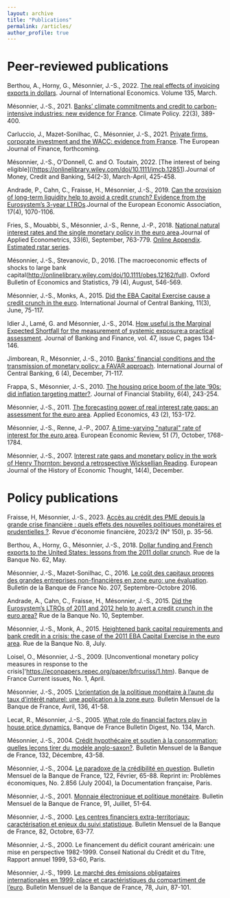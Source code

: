 ```yaml
---
layout: archive
title: "Publications"
permalink: /articles/
author_profile: true
---
```


# Peer-reviewed publications


Berthou, A., Horny, G., Mésonnier, J.-S., 2022. [The real effects of invoicing exports in dollars](https://www.sciencedirect.com/science/article/pii/S0022199622000010?dgcid=coauthor). Journal of International
Economics. Volume 135, March.

Mésonnier, J.-S., 2021. [Banks’ climate commitments and credit to carbon-intensive industries: new evidence for France](https://www.tandfonline.com/doi/full/10.1080/14693062.2021.2012121). Climate Policy. 22(3), 389-400.

Carluccio, J., Mazet-Sonilhac, C., Mésonnier, J.-S., 2021. [Private firms, corporate investment and the WACC: evidence from France](https://www.tandfonline.com/doi/full/10.1080/1351847X.2021.1955463). The European Journal of Finance, forthcoming.

Mésonnier, J.-S., O'Donnell, C. and O. Toutain, 2022. [The interest of being eligible]((https://onlinelibrary.wiley.com/doi/10.1111/jmcb.12851).Journal of Money, Credit and Banking, 54(2-3), March-April, 425-458.

Andrade, P., Cahn, C., Fraisse, H., Mésonnier, J.-S., 2019. [Can the provision of long-term liquidity help to avoid a credit crunch? Evidence from the Eurosystem’s 3-year LTROs](https://doi.org/10.1093/jeea/jvy020).Journal of the European Economic Association, 17(4), 1070-1106.

Fries, S., Mouabbi, S., Mésonnier, J.-S., Renne, J.-P., 2018. [National natural interest rates and the single monetary policy in the euro area](https://onlinelibrary.wiley.com/doi/abs/10.1002/jae.2637).Journal of Applied Econometrics, 33(6), September, 763-779. [Online Appendix](https://www.dropbox.com/s/eff1tqeu9tliba9/appendix_FMMR_R%26RJAE_accepted_independent.pdf). [Estimated rstar series](https://www.dropbox.com/s/ilugcsu47siuxbo/newseries_baseline_accepted_4web.xls). 

Mésonnier, J.-S., Stevanovic, D., 2016. [The macroeconomic effects of shocks to large bank capital(http://onlinelibrary.wiley.com/doi/10.1111/obes.12162/full). Oxford Bulletin of Economics and Statistics, 79 (4), August, 546-569.

Mésonnier, J.-S., Monks, A., 2015. [Did the EBA Capital Exercise cause a credit crunch in the euro](http://www.ijcb.org/journal/ijcb15q3a2.html). International Journal of Central Banking, 11(3), June, 75-117.

Idier J., Lamé, G. and Mésonnier, J.-S., 2014. [How useful is the Marginal Expected Shortfall for the measurement of systemic exposure:a practical assessment](http://econpapers.repec.org/RePEc:eee:jbfina:v:47:y:2014:i:c:p:134-146). Journal of Banking and Finance, vol. 47, issue C, pages 134-146.

Jimborean, R., Mésonnier, J.-S., 2010. [Banks’ financial conditions and the transmission of monetary policy: a FAVAR approach](http://econpapers.repec.org/RePEc:ijc:ijcjou:y:2010:q:4:a:4). International Journal of Central Banking, 6 (4), December, 71-117.

Frappa, S., Mésonnier, J.-S., 2010. [The housing price boom of the late ‘90s: did inflation targeting matter?](http://econpapers.repec.org/RePEc:eee:finsta:v:6:y:2010:i:4:p:243-254). Journal of Financial Stability, 6(4), 243-254.

Mésonnier, J.-S., 2011. [The forecasting power of real interest rate gaps: an assessment for the euro area](http://econpapers.repec.org/RePEc:taf:applec:v:43:y:2011:i:2:p:153-172). Applied Economics, 43 (2), 153-172.

Mésonnier, J.-S., Renne, J.-P., 2007. [A time-varying "natural" rate of interest for the euro area](http://econpapers.repec.org/RePEc:eee:eecrev:v:51:y:2007:i:7:p:1768-1784). European Economic Review, 51 (7), October, 1768-1784. 

Mésonnier, J.-S., 2007. [Interest rate gaps and monetary policy in the work of Henry Thornton: beyond a retrospective Wicksellian Reading](http://econpapers.repec.org/RePEc:taf:eujhet:v:14:y:2007:i:4:p:657-680). European Journal of the History of Economic Thought, 14(4), December.


# Policy publications

Fraisse, H, Mésonnier, J.-S., 2023. [Accès au crédit des PME depuis la grande crise financière : quels effets des nouvelles politiques monétaires et prudentielles ?](https://www.cairn.info/revue-d-economie-financiere-2023-2-page-35.htm). Revue d'économie financière, 2023/2 (N° 150), p. 35-56. 

Berthou, A., Horny, G., Mésonnier, J.-S., 2018. [Dollar funding and French exports to the United States: lessons from the 2011 dollar crunch](https://econpapers.repec.org/RePEc:bfr:rueban:2018:62). Rue de la Banque No. 62, May.

Mésonnier, J.-S., Mazet-Sonilhac, C., 2016. [Le coût des capitaux propres des grandes entreprises non-financières en zone euro: une évaluation](http://econpapers.repec.org/RePEc:bfr:bullbf:2016:207:03). Bulletin de la Banque de France No. 207, Septembre-Octobre 2016.

Andrade, A., Cahn, C., Fraisse, H., Mésonnier, J.-S., 2015. [Did the Eurosystem’s LTROs of 2011 and 2012 help to avert a credit crunch in the euro area?](https://econpapers.repec.org/RePEc:bfr:rueban:2015:10) Rue de la Banque No. 10, September.

Mésonnier, J.-S., Monk, A., 2015. [Heightened bank capital requirements and bank credit in a crisis: the case of the 2011 EBA Capital Exercise in the euro area](https://econpapers.repec.org/RePEc:bfr:rueban:2015:08). Rue de la Banque No. 8, July.

Loisel, O., Mésonnier, J.-S., 2009. [Unconventional monetary policy measures in response to the crisis]'https://econpapers.repec.org/paper/bfrcuriss/1.htm). Banque de France Current issues, No. 1, April.

Mésonnier, J.-S., 2005. [L’orientation de la politique monétaire à l’aune du taux d’intérêt naturel: une application à la zone euro](https://www.banque-france.fr/fileadmin/user_upload/banque_de_france/archipel/publications/bdf_bm/etudes_bdf_bm/bdf_bm_136_etu_2.pdf). Bulletin Mensuel de la Banque de France, Avril, 136, 41-58. 

Lecat, R., Mésonnier, J.-S., 2005. [What role do financial factors play in house price dynamics](http://www.banque-france.fr/fileadmin/user_upload/banque_de_france/Economists_and_researchers/134etud1.pdf), Banque de France Bulletin Digest, No. 134, March.

Mésonnier, J.-S., 2004. [Crédit hypothécaire et soutien à la consommation: quelles leçons tirer du modèle anglo-saxon?](https://www.banque-france.fr/fileadmin/user_upload/banque_de_france/archipel/publications/bdf_bm/etudes_bdf_bm/bdf_bm_132_etu_2.pdf). Bulletin Mensuel de la Banque de France, 132, Décembre, 43-58. 

Mésonnier, J.-S., 2004. [Le paradoxe de la crédibilité en question](https://www.banque-france.fr/fileadmin/user_upload/banque_de_france/archipel/publications/bdf_bm/etudes_bdf_bm/bdf_bm_122_etu_3.pdf). Bulletin Mensuel de la Banque de France, 122, Février, 65-88. Reprint in: Problèmes économiques, No. 2.856 (July 2004), la Documentation française, Paris. 

Mésonnier, J.-S., 2001. [Monnaie électronique et politique monétaire](https://www.banque-france.fr/fileadmin/user_upload/banque_de_france/archipel/publications/bdf_bm/etudes_bdf_bm/bdf_bm_91_etu_1.pdf). Bulletin Mensuel de la Banque de France, 91, Juillet, 51-64.

Mésonnier, J.-S., 2000. [Les centres financiers extra-territoriaux: caractérisation et enjeux du suivi statistique](https://www.banque-france.fr/fileadmin/user_upload/banque_de_france/archipel/publications/bdf_bm/etudes_bdf_bm/bdf_bm_82_etu_2.pdf). Bulletin Mensuel de la Banque de France, 82, Octobre, 63-77.

Mésonnier, J.-S., 2000. Le financement du déficit courant américain: une mise en perspective 1982-1999. Conseil National du Crédit et du Titre, Rapport annuel 1999, 53-60, Paris.

Mésonnier, J.-S., 1999. [Le marché des émissions obligataires internationales en 1999: place et caractéristiques du compartiment de l’euro](https://www.banque-france.fr/fileadmin/user_upload/banque_de_france/archipel/publications/bdf_bm/etudes_bdf_bm/bdf_bm_78_etu_4.pdf). Bulletin Mensuel de la Banque de France, 78, Juin, 87-101.
